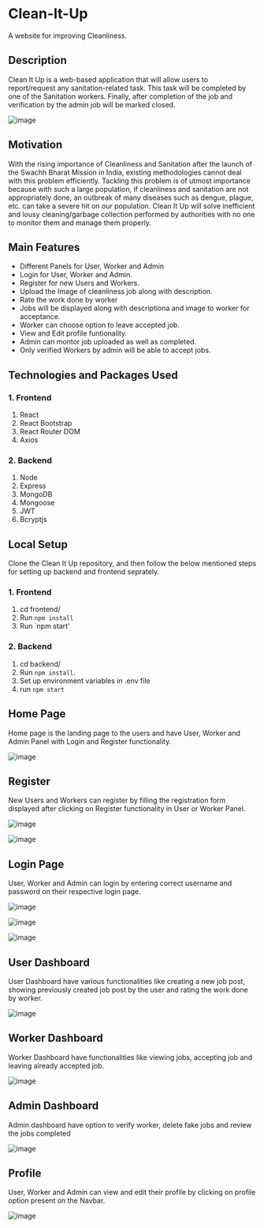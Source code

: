 # Clean-It-Up
A website for improving Cleanliness.

## Description
Clean It Up is a web-based application that will allow users to report/request any sanitation-related task. This task will be completed by one of the Sanitation workers. Finally, after completion of the job and verification by the admin job will be marked closed.

![image](https://user-images.githubusercontent.com/56028103/143193023-8ef07ef2-aa40-4670-b2e4-683ae4e56aa1.png)

## Motivation
With the rising importance of Cleanliness and Sanitation after the launch of the Swachh Bharat Mission in India, existing methodologies cannot deal with this problem efficiently.
Tackling this problem is of utmost importance because with such a large population, if cleanliness and sanitation are not appropriately done, an outbreak of many diseases such as dengue, plague, etc. can take a severe hit on our population. Clean It Up will solve inefficient and lousy cleaning/garbage collection performed by authorities with no one to monitor them and manage them properly.

## Main Features
- Different Panels for User, Worker and Admin
- Login for User, Worker and Admin.
- Register for new Users and Workers.
- Upload the Image of cleanliness job along with description.
- Rate the work done by worker
- Jobs will be displayed along with descriptiona and image to worker for acceptance.
- Worker can choose option to leave accepted job.
- View and Edit profile funtionality.
- Admin can montor job uploaded as well as completed.
- Only verified Workers by admin will be able to accept jobs.

## Technologies and Packages Used

### 1. Frontend
1. React
2. React Bootstrap
3. React Router DOM
4. Axios

### 2. Backend
1. Node
2. Express
3. MongoDB
4. Mongoose
5. JWT
6. Bcryptjs

## Local Setup
Clone the Clean It Up repository, and then follow the below mentioned steps for setting up backend and frontend seprately.

### 1. Frontend
1. cd frontend/
2. Run `npm install`
3. Run `npm start'

### 2. Backend
1. cd backend/
2. Run `npm install`.
3. Set up environment variables in .env file
4. run `npm start`


## Home Page
Home page is the landing page to the users and have User, Worker and Admin Panel with Login and Register functionality.

![image](https://user-images.githubusercontent.com/56028103/143225826-e447d27d-6731-46e3-908b-653ba338cf71.png)

## Register
New Users and Workers can register by filling the registration form displayed after clicking on Register functionality in User or Worker Panel.

![image](https://user-images.githubusercontent.com/56028103/143227156-e5922253-2cd4-413c-a6cd-49b237866962.png)

![image](https://user-images.githubusercontent.com/56028103/143227222-b1ff2d23-4b19-406d-bba8-93e68a1735af.png)

## Login Page
User, Worker and Admin can login by entering correct username and password on their respective login page.

![image](https://user-images.githubusercontent.com/56028103/143226333-b0bc6ff1-b516-4004-b96d-ac5006265135.png)

![image](https://user-images.githubusercontent.com/56028103/143226401-80f829d3-951f-4d31-9c52-64c445cc76ba.png)

![image](https://user-images.githubusercontent.com/56028103/143226484-2b6179df-a510-4a91-b838-abad94271f56.png)

## User Dashboard
User Dashboard have various functionalities like creating a new job post, showing previously created job post by the user and rating the work done by worker.

![image](https://user-images.githubusercontent.com/56028103/143228498-44a319d5-d4ec-491f-9ef0-527ef2470119.png)

## Worker Dashboard
Worker Dashboard have functionalities like viewing jobs, accepting job and leaving already accepted job.

![image](https://user-images.githubusercontent.com/56028103/143228935-b6c120fc-65ff-47b4-b63a-3c44b50429e1.png)

## Admin Dashboard
Admin dashboard have option to verify worker, delete fake jobs and review the jobs completed

![image](https://user-images.githubusercontent.com/56028103/143229166-fde52e7e-5e05-45d6-9c7c-e3ecfe6c7e24.png)

## Profile
User, Worker and Admin can view and edit their profile by clicking on profile option present on the Navbar.

![image](https://user-images.githubusercontent.com/56028103/143229422-5d1a2bd4-3f23-4fca-bee2-764cc9916c00.png)





